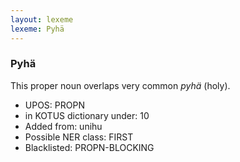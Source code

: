 ```yaml
---
layout: lexeme
lexeme: Pyhä
---
```


###  Pyhä

This proper noun overlaps  very common *pyhä* (holy).
* UPOS:  PROPN
* in KOTUS dictionary under:  10
* Added from:  unihu
* Possible NER class:  FIRST
* Blacklisted:  PROPN-BLOCKING

